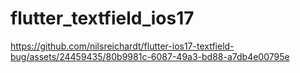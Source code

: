 # flutter_textfield_ios17

https://github.com/nilsreichardt/flutter-ios17-textfield-bug/assets/24459435/80b9981c-6087-49a3-bd88-a7db4e00795e

